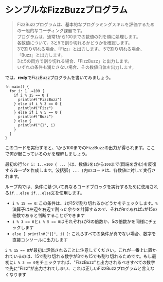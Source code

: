 # シンプルなFizzBuzzプログラム

> FizzBuzzプログラムは、基本的なプログラミングスキルを評価するための一般的なコーディング課題です。  
> プログラムは、通常1から100までの数値の列を順に処理します。  
> 各数値について、3と5で割り切れるかどうかを確認します。  
> 3で割り切れる場合、「Fizz」と出力します。
> 5で割り切れる場合、「Buzz」と出力します。  
> 3と5の両方で割り切れる場合、「FizzBuzz」と出力します。  
> いずれの条件も満たさない場合、その数値自体を出力します。

では、**redy**でFizzBuzzプログラムを書いてみましょう。

```redy
fn main() {
  for i: 1..=100 {
    if i % 15 == 0 {
      println#("FizzBuzz")
    } else if i % 3 == 0 {
      println#("Fizz")
    } else if i % 5 == 0 {
      println#("Buzz")
    } else {
      println#("{}", i)
    }
  }
}
```

このコードを実行すると、1から100までのFizzBuzzの出力が得られます。ここで何が起こっているのかを理解しましょう。

最初の行`for i: 1..=100 { ... }`は、数値`i`を`1`から`100`まで(両端を含む)を反復する**ループ**を作成します。波括弧`{ ... }`内のコードは、各数値に対して実行されます。

ループ内では、条件に基づいて異なるコードブロックを実行するために使用される`if...else if...else`文を使用します。

  - `i % 15 == 0`: この条件は、`i`が15で割り切れるかどうかをチェックします。`%`演算子は左辺を右辺で割った余りを計算するので、それが`0`であれば`i`が15の倍数であると判断することができます
  - `i % 3 == 0`と`i % 5 == 0`はそれぞれ`i`が3の倍数か、5の倍数かを同様にチェックします
  - `else { println#("{}", i) }`: これらすべての条件が真でない場合、数字を直接コンソールに出力します

`i % 15 == 0`が最初に評価されることに注意してください。これが一番上に置かれているのは、15で割り切れる数字が3でも15でも割り切れるためです。もし最初に`i % 3 == 0`をチェックすれば、"FizzBuzz"と出力されるべきすべての数字で先に"Fizz"が出力されてしまい、これは正しいFizzBuzzプログラムと言えなくなります
